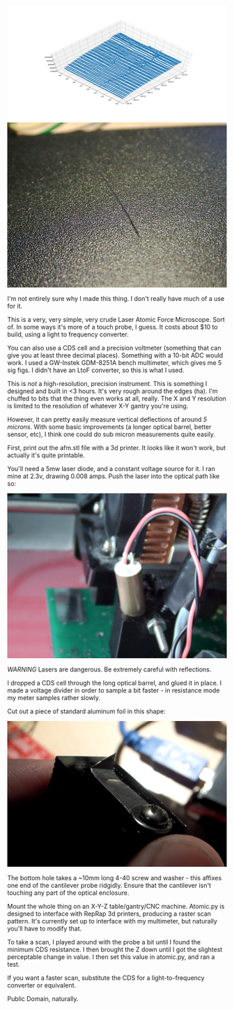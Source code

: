 ![](/figure_5.png)
![](/scratch.jpg)

I'm not entirely sure why I made this thing. I don't really have much of a use for it.

This is a very, very simple, very crude Laser Atomic Force Microscope. Sort of. In some ways it's more of a touch probe, I guess. It costs about $10 to build, using a light to frequency converter.

You can also use a CDS cell and a precision voltmeter (something that can give you at least three decimal places). Something with a 10-bit ADC would work. I used a GW-Instek GDM-8251A bench multimeter, which gives me 5 sig figs. I didn't have an LtoF converter, so this is what I used.

This is *not* a high-resolution, precision instrument. This is something I designed and built in <3 hours. It's very rough around the edges (ha). I'm chuffed to bits that the thing even works at all, really. The X and Y resolution is limited to the resolution of whatever X-Y gantry you're using.

However, it can pretty easily measure vertical deflections of around *5 microns*. With some basic improvements (a longer optical barrel, better sensor, etc), I think one could do sub micron measurements quite easily.

First, print out the afm.stl file with a 3d printer. It looks like it won't work, but actually it's quite printable.

You'll need a 5mw laser diode, and a constant voltage source for it. I ran mine at 2.3v, drawing 0.008 amps. Push the laser into the optical path like so:

![Like so.](/laser.jpg)

*WARNING* Lasers are dangerous. Be extremely careful with reflections. 

I dropped a CDS cell through the long optical barrel, and glued it in place. I made a voltage divider in order to sample a bit faster - in resistance mode my meter samples rather slowly.

Cut out a piece of standard aluminum foil in this shape:

![Like so.](/probe.png)

The bottom hole takes a ~10mm long 4-40 screw and washer - this affixes one end of the cantilever probe ridgidly. Ensure that the cantilever isn't touching any part of the optical enclosure.

Mount the whole thing on an X-Y-Z table/gantry/CNC machine. Atomic.py is designed to interface with RepRap 3d printers, producing a raster scan pattern. It's currently set up to interface with my multimeter, but naturally you'll have to modify that.

To take a scan, I played around with the probe a bit until I found the minimum CDS resistance. I then brought the Z down until I got the slightest perceptable change in value. I then set this value in atomic.py, and ran a test.

If you want a faster scan, substitute the CDS for a light-to-frequency converter or equivalent.

Public Domain, naturally.


